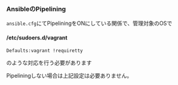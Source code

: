 ### AnsibleのPipelining

`ansible.cfg`にてPipeliningをONにしている関係で、管理対象のOSで

#### /etc/sudoers.d/vagrant
```
Defaults:vagrant !requiretty
```

のような対応を行う必要があります

Pipeliningしない場合は上記設定は必要ありません。
